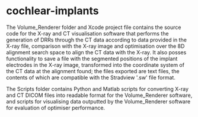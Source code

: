 # cochlear-implants

The Volume_Renderer folder and Xcode project file contains the source code for the X-ray and CT visualisation software that performs the generation of DRRs through the CT data according to data provided in the X-ray file, comparison with the X-ray image and optimisation over the 8D alignment search space to align the CT data with the X-ray. It also posses functionality to save a file with the segmented positions of the implant electrodes in the X-ray image, transformed into the coordinate system of the CT data at the alignment found; the files exported are text files, the contents of which are compatible with the Stradview '.sw' file format.

The Scripts folder contains Python and Matlab scripts for converting X-ray and CT DICOM files into readable format for the Volume_Renderer software, and scripts for visualising data outputted by the Volume_Renderer software for evaluation of optimiser performance.
